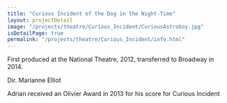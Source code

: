 ```yaml
---
title: "Curious Incident of the Dog in the Night-Time"
layout: projectDetail
image: "/projects/theatre/Curious_Incident/CuriousAstroboy.jpg"
isDetailPage: true
permalink: "/projects/theatre/Curious_Incident/info.html"
---
```

First produced at the National Theatre, 2012, transferred to Broadway in 2014.
<p>Dir. Marianne Elliot</p>

<p>Adrian received an Olivier Award in 2013 for his score for Curious Incident</p>
